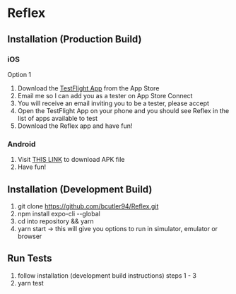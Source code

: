 # Reflex

## Installation (Production Build)
### iOS
  Option 1
  1) Download the [TestFlight App](https://apps.apple.com/us/app/testflight/id899247664) from the App Store
  2) Email me so I can add you as a tester on App Store Connect
  3) You will receive an email inviting you to be a tester, please accept
  4) Open the TestFlight App on your phone and you should see Reflex in the list of apps available to test
  5) Download the Reflex app and have fun!
### Android
  1) Visit [THIS LINK](https://expo.io/artifacts/f11bcc8d-8374-488d-aeef-d287760efaf6) to download APK file
  2) Have fun!
  
## Installation (Development Build)
 1) git clone https://github.com/bcutler94/Reflex.git
 2) npm install expo-cli --global
 3) cd into repository && yarn
 4) yarn start -> this will give you options to run in simulator, emulator or browser
 
## Run Tests
 1) follow installation (development build instructions) steps 1 - 3
 2) yarn test
